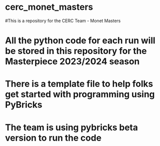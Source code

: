 # cerc_monet_masters
#This is a repository for the CERC Team - Monet Masters 
# All the python code for each run will be stored in this repository for the Masterpiece 2023/2024 season 
# There is a template file to help folks get started with programming using PyBricks 
# The team is using pybricks beta version to run the code 
